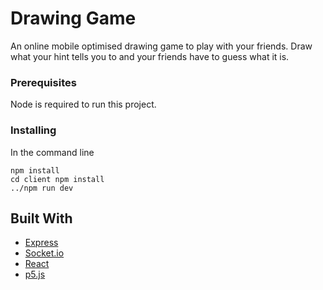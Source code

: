 # Drawing Game

An online mobile optimised drawing game to play with your friends. Draw what your hint tells you to and your friends have to guess what it is.

### Prerequisites

Node is required to run this project.

### Installing

In the command line 

````
npm install
cd client npm install
../npm run dev
````

## Built With

* [Express](https://expressjs.com/)
* [Socket.io](https://socket.io/)
* [React](https://reactjs.org/)
* [p5.js](https://p5js.org/)


